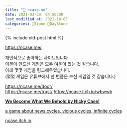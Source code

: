 ```yaml
---
title: "🌱 ncase.me"
date: 2021-03-30. 04:50:00
last_modified_at: 2021-10-05
categories: 🗿Stone 🌱DayStone
---
```

{% include old-post.html %}

<https://ncase.me/>  

개인적으로 좋아하는 사이트입니다.  
이분이 만드신 게임은 모두 여운이 있는 것 같습니다.  
아래 몇몇 게임을 링크해두었습니다.  
(몇몇 게임은 유튜브에서 한 번쯤은 보신 게임일 것 같습니다.)  

<https://ncase.me/door/>  
<https://ncase.me/trust/>
<https://ncase.itch.io/wbwwb>  

<div class="se-module se-module-oglink">
    <a href="https://ncase.itch.io/wbwwb" class="se-oglink-thumbnail" target="_blank">
        <img src="https://dthumb-phinf.pstatic.net/?src=%22https%3A%2F%2Fimg.itch.zone%2FaW1hZ2UvOTIxMTUvNDU0MDMxLnBuZw%3D%3D%2Foriginal%2FqEmwk6.png%22&amp;type=ff500_300" class="se-oglink-thumbnail-resource egjs-visible" alt="">
    </a>
    <a href="https://ncase.itch.io/wbwwb" class="se-oglink-info" target="_blank">
        <div class="se-oglink-info-container">
            <strong class="se-oglink-title">We Become What We Behold by Nicky Case!</strong>
            <p class="se-oglink-summary">a game about news cycles, vicious cycles, infinite cycles</p>
            <p class="se-oglink-url">ncase.itch.io</p>
        </div>
    </a>
</div>
